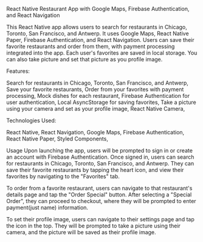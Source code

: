 React Native Restaurant App with Google Maps, Firebase Authentication, and React Navigation

This React Native app allows users to search for restaurants in Chicago, Toronto, San Francisco, and Antwerp. It uses Google Maps, React Native Paper, Firebase Authentication, and React Navigation. Users can save their favorite restaurants and order from them, with payment processing integrated into the app. Each user's favorites are saved in local storage. You can also take picture and set that picture as you profile image.

Features:

Search for restaurants in Chicago, Toronto, San Francisco, and Antwerp,
Save your favorite restaurants,
Order from your favorites with payment processing,
Mock dishes for each restaurant,
Firebase Authentication for user authentication,
Local AsyncStorage for saving favorites,
Take a picture using your camera and set as your profile image,
React Native Camera,

Technologies Used:

React Native,
React Navigation,
Google Maps,
Firebase Authentication,
React Native Paper,
Styled Components,

Usage
Upon launching the app, users will be prompted to sign in or create an account with Firebase Authentication. Once signed in, users can search for restaurants in Chicago, Toronto, San Francisco, and Antwerp. They can save their favorite restaurants by tapping the heart icon, and view their favorites by navigating to the "Favorites" tab.

To order from a favorite restaurant, users can navigate to that restaurant's details page and tap the "Order Special" button. After selecting a "Special Order", they can proceed to checkout, where they will be prompted to enter payment(just name) information.

To set their profile image, users can navigate to their settings page and tap the icon in the top. They will be prompted to take a picture using their camera, and the picture will be saved as their profile image.
